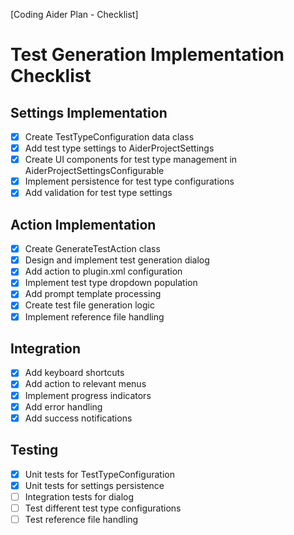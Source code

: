 [Coding Aider Plan - Checklist]

# Test Generation Implementation Checklist

## Settings Implementation
- [x] Create TestTypeConfiguration data class
- [x] Add test type settings to AiderProjectSettings
- [x] Create UI components for test type management in AiderProjectSettingsConfigurable
- [x] Implement persistence for test type configurations
- [x] Add validation for test type settings

## Action Implementation
- [x] Create GenerateTestAction class
- [x] Design and implement test generation dialog
- [x] Add action to plugin.xml configuration
- [x] Implement test type dropdown population
- [x] Add prompt template processing
- [x] Create test file generation logic
- [x] Implement reference file handling

## Integration
- [x] Add keyboard shortcuts
- [x] Add action to relevant menus
- [x] Implement progress indicators
- [x] Add error handling
- [x] Add success notifications

## Testing
- [x] Unit tests for TestTypeConfiguration
- [x] Unit tests for settings persistence
- [ ] Integration tests for dialog
- [ ] Test different test type configurations
- [ ] Test reference file handling

